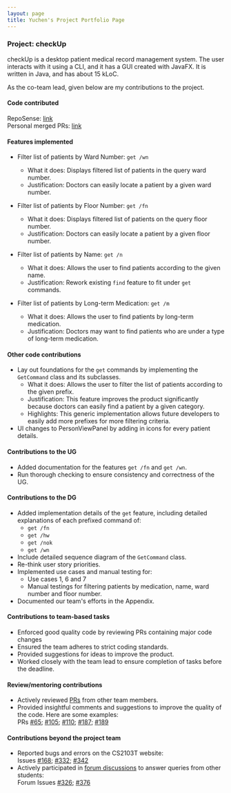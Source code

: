 ```yaml
---
layout: page
title: Yuchen's Project Portfolio Page
---
```


### Project: checkUp

checkUp is a desktop patient medical record management system.
The user interacts with it using a CLI, and it has a GUI created with JavaFX.
It is written in Java, and has about 15 kLoC.

As the co-team lead, given below are my contributions to the project.

#### Code contributed

RepoSense: [link](https://nus-cs2103-ay2223s1.github.io/tp-dashboard/?search=nehcuy&breakdown=true)  
Personal merged PRs: [link](https://github.com/AY2223S1-CS2103T-W16-3/tp/pulls?q=is%3Apr+author%3Anehcuy+is%3Aclosed+)

#### Features implemented

* Filter list of patients by Ward Number: `get /wn`
    * What it does: Displays filtered list of patients in the query ward number.
    * Justification: Doctors can easily locate a patient by a given ward number.

* Filter list of patients by Floor Number: `get /fn`
    * What it does: Displays filtered list of patients on the query floor number.
    * Justification: Doctors can easily locate a patient by a given floor number.

* Filter list of patients by Name: `get /n`
    * What it does: Allows the user to find patients according to the given name.
    * Justification: Rework existing `find` feature to fit under `get` commands.

* Filter list of patients by Long-term Medication: `get /m`
    * What it does: Allows the user to find patients by long-term medication.
    * Justification: Doctors may want to find patients who are under a type of long-term medication.

#### Other code contributions

* Lay out foundations for the `get` commands by implementing the `GetCommand` class and its subclasses.
    * What it does: Allows the user to filter the list of patients according to the given prefix.
    * Justification: This feature improves the product significantly because doctors can easily find a patient by a given category.
    * Highlights: This generic implementation allows future developers to easily add more prefixes for more filtering criteria.
* UI changes to PersonViewPanel by adding in icons for every patient details.

#### Contributions to the UG

* Added documentation for the features `get /fn` and `get /wn`.
* Run thorough checking to ensure consistency and correctness of the UG.

#### Contributions to the DG

* Added implementation details of the `get` feature, including detailed explanations of each prefixed command of:
    * `get /fn`
    * `get /hw`
    * `get /nok`
    * `get /wn`
* Include detailed sequence diagram of the `GetCommand` class.
* Re-think user story priorities.
* Implemented use cases and manual testing for:
  * Use cases 1, 6 and 7
  * Manual testings for filtering patients by medication, name, ward number and floor number.
* Documented our team's efforts in the Appendix.

#### Contributions to team-based tasks

* Enforced good quality code by reviewing PRs containing major code changes
* Ensured the team adheres to strict coding standards.
* Provided suggestions for ideas to improve the product.
* Worked closely with the team lead to ensure completion of tasks before the deadline.

#### Review/mentoring contributions

* Actively reviewed [PRs](https://github.com/AY2223S1-CS2103T-W16-3/tp/pulls?page=1&q=is%3Apr+reviewed-by%3Anehcuy) from other team members.
* Provided insightful comments and suggestions to improve the quality of the code. Here are some examples:  
  PRs [#65](https://github.com/AY2223S1-CS2103T-W16-3/tp/pull/65);
  [#105](https://github.com/AY2223S1-CS2103T-W16-3/tp/pull/105);
  [#110](https://github.com/AY2223S1-CS2103T-W16-3/tp/pull/110);
  [#187](https://github.com/AY2223S1-CS2103T-W16-3/tp/pull/187);
  [#189](https://github.com/AY2223S1-CS2103T-W16-3/tp/pull/189)

#### Contributions beyond the project team

* Reported bugs and errors on the CS2103T website:  
  Issues [#168](https://github.com/nus-cs2103-AY2223S1/forum/issues/168);
  [#332](https://github.com/nus-cs2103-AY2223S1/forum/issues/332);
  [#342](https://github.com/nus-cs2103-AY2223S1/forum/issues/342)
* Actively participated in [forum discussions](https://github.com/nus-cs2103-AY2223S1/forum/issues?q=is%3Aissue+commenter%3Anehcuy) to answer queries from other students:  
  Forum Issues [#326](https://github.com/nus-cs2103-AY2223S1/forum/issues/326);
  [#376](https://github.com/nus-cs2103-AY2223S1/forum/issues/376)
